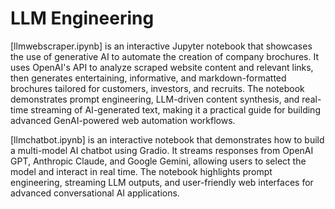 # LLM Engineering

[llmwebscraper.ipynb] is an interactive Jupyter notebook that showcases the use of generative AI to automate the creation of company brochures. It uses OpenAI's API to analyze scraped website content and relevant links, then generates entertaining, informative, and markdown-formatted brochures tailored for customers, investors, and recruits. The notebook demonstrates prompt engineering, LLM-driven content synthesis, and real-time streaming of AI-generated text, making it a practical guide for building advanced GenAI-powered web automation workflows.

[llmchatbot.ipynb] is an interactive notebook that demonstrates how to build a multi-model AI chatbot using Gradio. It streams responses from OpenAI GPT, Anthropic Claude, and Google Gemini, allowing users to select the model and interact in real time. The notebook highlights prompt engineering, streaming LLM outputs, and user-friendly web interfaces for advanced conversational AI applications.

